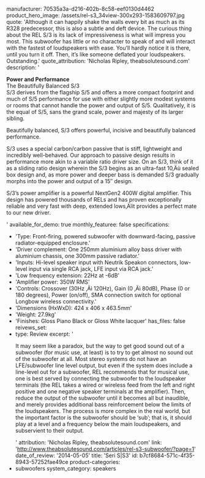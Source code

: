 manufacturer: 70535a3a-d216-402b-8c58-eef0130d4462
product_hero_image: /assets/rel-s3_34view-300x293-1583609797.jpg
quote: 'Although it can happily shake the walls every bit as much as its R328 predecessor, this is also a subtle and deft device. The curious thing about the REL S/3 is its lack of impressiveness is what will impress you most. This subwoofer has little or no character to speak of and will interact with the fastest of loudspeakers with ease. You’ll hardly notice it is there, until you turn it off. Then, it’s like someone deflated your loudspeakers. Outstanding.'
quote_attribution: 'Nicholas Ripley, theabsolutesound.com'
description: '<p><strong>Power and Performance</strong><br>The Beautifully Balanced S/3<br>S/3 derives from the flagship S/5 and offers a more compact footprint and much of S/5 performance for use with either slightly more modest systems or rooms that cannot handle the power and output of S/5. Qualitatively, it is the equal of S/5, sans the grand scale, power and majesty of its larger sibling.</p><p>Beautifully balanced, S/3 offers powerful, incisive and beautifully balanced performance.</p><p>S/3 uses a special carbon/carbon passive that is stiff, lightweight and incredibly well-behaved. Our approach to passive design results in performance more akin to a variable ratio driver size. On an S/3, think of it as a sliding ratio design wherein the S/3 begins as an ultra-fast 10‚Äù sealed box design and, as more power and deeper bass is demanded S/3 gradually morphs into the power and output of a 15″ design.</p><p>S/3’s power amplifier is a powerful NextGen2 400W digital amplifier. This design has powered thousands of RELs and has proven exceptionally reliable and very fast with deep, extended lows‚Äîit provides a perfect mate to our new driver.</p>'
available_for_demo: true
monthly_featuree: false
specifications:
  - 'Type: Front-firing, powered subwoofer with downward-facing, passive radiator-equipped enclosure.'
  - 'Driver complement: One 250mm aluminium alloy bass driver with aluminium chassis, one 300mm passive radiator.'
  - 'Inputs: Hi-level speaker input with Neutrik Speakon connectors, low-level input via single RCA jack, LFE input via RCA jack.'
  - 'Low frequency extension: 22Hz at -6dB'
  - 'Amplifier power: 350W RMS'
  - 'Controls: Crossover (30Hz ‚Äì 120Hz), Gain (0 ‚Äì 80dB), Phase (0 or 180 degrees), Power (on/off), SMA connection switch for optional Longbow wireless connectivity.'
  - 'Dimensions (HxWxD): 424 x 406 x 463.5mm'
  - 'Weight: 27.9kg'
  - 'Finishes: Gloss Piano Black or Gloss White lacquer'
has_files: false
reivews_set:
  -
    type: Review
    excerpt: '<p>It may seem like a paradox, but the way to get good sound out of a subwoofer (for music use, at least) is to try to get almost no sound out of the subwoofer at all. Most stereo systems do not have an LFE/subwoofer line level output, but even if the system does include a line-level out for a subwoofer, REL recommends that for musical use, one is best served by connecting the subwoofer to the loudspeaker terminals (the REL takes a wired or wireless feed from the left and right positive and one negative speaker terminals at the amplifier). Then, reduce the output of the subwoofer until it becomes all but inaudible, and merely provides additional bass reinforcement below the limits of the loudspeakers. The process is more complex in the real world, but the important factor is the subwoofer should be ‘sub’; that is, it should play at a level and a frequency below the main loudspeakers, and subservient to their output.&nbsp; &nbsp;</p>'
    attribution: 'Nicholas Ripley, theabsolutesound.com'
    link: 'http://www.theabsolutesound.com/articles/rel-s3-subwoofer/?page=1'
    date_of_review: '2014-05-05'
title: 'Seri S|S3'
id: b7cf8684-571c-4f35-8943-57252fae49ce
product-categories:
  - subwoofers
system_category: speakers
